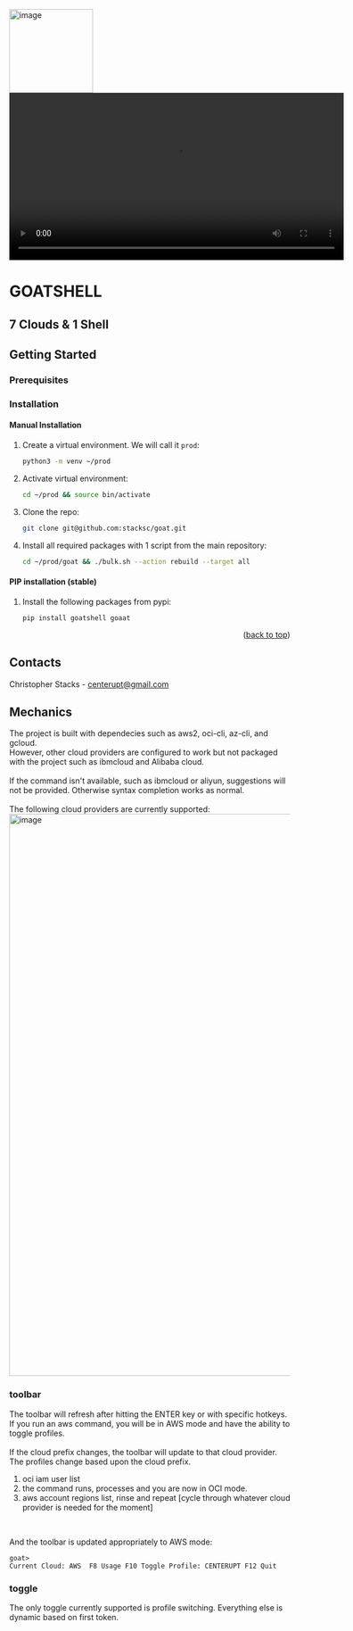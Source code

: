 <img width="150" height="150" alt="image" src="https://github.com/stacksc/goat/assets/116677370/1c49320a-f116-4a7e-bb36-0bdbaf3934ac">
<video width="600" height="300" src="https://github.com/stacksc/goat/assets/116677370/58e27064-3e4a-4e90-a8ba-229b1ae6258c"></video>

<h1>GOATSHELL</h1>
<h2>7 Clouds & 1 Shell</h2>

## Getting Started

### Prerequisites
### Installation

#### Manual Installation

1. Create a virtual environment. We will call it `prod`:
   ```sh
   python3 -m venv ~/prod
   ```
2. Activate virtual environment:
   ```sh
   cd ~/prod && source bin/activate
   ```
3. Clone the repo:
   ```sh
   git clone git@github.com:stacksc/goat.git
   ```
4. Install all required packages with 1 script from the main repository: 
   ```sh
   cd ~/prod/goat && ./bulk.sh --action rebuild --target all
   ```

#### PIP installation (stable)

1. Install the following packages from pypi:
   ```
   pip install goatshell goaat
   ```
   
<p align="right">(<a href="#readme-top">back to top</a>)</p>

## Contacts
Christopher Stacks - <centerupt@gmail.com>

## Mechanics
The project is built with dependecies such as aws2, oci-cli, az-cli, and gcloud. <br>However, other cloud providers are configured to work but not packaged with the project such as ibmcloud and Alibaba cloud.
<br><br>
If the command isn't available, such as ibmcloud or aliyun, suggestions will not be provided. Otherwise syntax completion works as normal.
<br><br>
The following cloud providers are currently supported:
<br>
<img width="1008" alt="image" src="https://github.com/stacksc/goat/assets/116677370/e2dfca65-a741-43e4-a2d7-19fac3f7f54a">

### toolbar
The toolbar will refresh after hitting the ENTER key or with specific hotkeys. If you run an aws command, you will be in AWS mode and have the ability to toggle profiles.
<br><br>
If the cloud prefix changes, the toolbar will update to that cloud provider. The profiles change based upon the cloud prefix.
<br>
   1. oci iam user list <enter>
   2. the command runs, processes and you are now in OCI mode.
   3. aws account regions list, rinse and repeat [cycle through whatever cloud provider is needed for the moment]
<br>

And the toolbar is updated appropriately to AWS mode:

```
goat>
Current Cloud: AWS  F8 Usage F10 Toggle Profile: CENTERUPT F12 Quit
```

### toggle
The only toggle currently supported is profile switching. Everything else is dynamic based on first token.
<br>

